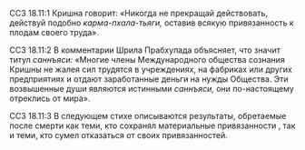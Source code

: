 ССЗ 18.11:1	Кришна говорит: «Никогда не прекращай действовать, действуй подобно _карма-пхала-тьяги,_ оставив всякую привязанность к плодам своего труда».

ССЗ 18.11:2	В комментарии Шрила Прабхупада объясняет, что значит титул _саннъяси:_ «Многие члены Международного общества сознания Кришны не жалея сил трудятся в учреждениях, на фабриках или других предприятиях и отдают заработанные деньги на нужды Общества. Эти возвышенные души являются истинными _саннъяси,_ они по-настоящему отреклись от мира».

ССЗ 18.11:3	В следующем стихе описываются результаты, обретаемые после смерти как теми, кто сохранял материальные привязанности , так и теми, кто сумел отказаться от своих привязанностей.